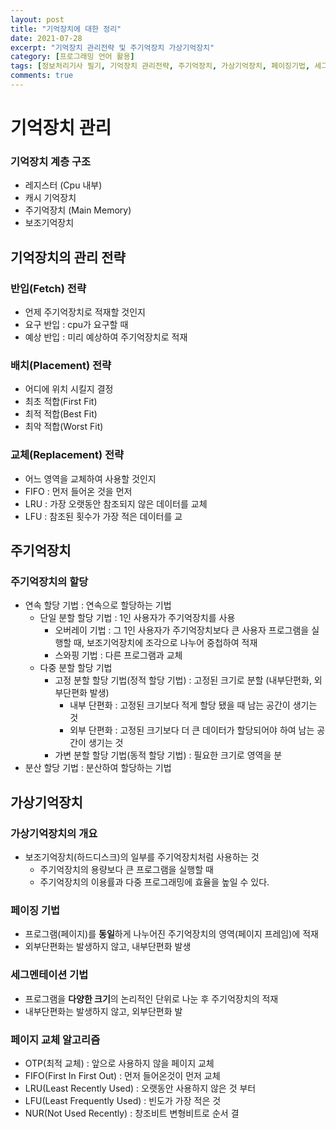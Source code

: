 ```yaml
---
layout: post
title: "기억장치에 대한 정리"
date: 2021-07-28
excerpt: "기억장치 관리전략 및 주기억장치 가상기억장치"
category: [프로그래밍 언어 활용]
tags: [정보처리기사 필기, 기억장치 관리전략, 주기억장치, 가상기억장치, 페이징기법, 세그멘테이션기법]
comments: true
---
```


# 기억장치 관리
### 기억장치 계층 구조
- 레지스터 (Cpu 내부)
- 캐시 기억장치
- 주기억장치 (Main Memory)
- 보조기억장치

## 기억장치의 관리 전략
### 반입(Fetch) 전략
- 언제 주기억장치로 적재할 것인지
- 요구 반입 : cpu가 요구할 때 
- 예상 반입 : 미리 예상하여 주기억장치로 적재

### 배치(Placement) 전략
- 어디에 위치 시킬지 결정
- 최초 적합(First Fit)
- 최적 적합(Best Fit)
- 최악 적합(Worst Fit)

### 교체(Replacement) 전략
- 어느 영역을 교체하여 사용할 것인지
- FIFO : 먼저 들어온 것을 먼저
- LRU : 가장 오랫동안 참조되지 않은 데이터를 교체
- LFU : 참조된 횟수가 가장 적은 데이터를 교

## 주기억장치

### 주기억장치의 할당
- 연속 할당 기법 : 연속으로 할당하는 기법
  - 단일 분할 할당 기법 : 1인 사용자가 주기억장치를 사용
    - 오버레이 기법 : 그 1인 사용자가 주기억장치보다 큰 사용자 프로그램을 실행할 때, 보조기억장치에 조각으로 나누어 중첩하여 적재
    - 스와핑 기법 : 다른 프로그램과 교체
  - 다중 분할 할당 기법
    - 고정 분할 할당 기법(정적 할당 기법) : 고정된 크기로 분할 (내부단편화, 외부단편화 발생)
      - 내부 단편화 : 고정된 크기보다 적게 할당 됐을 때 남는 공간이 생기는 것
      - 외부 단편화 : 고정된 크기보다 더 큰 데이터가 할당되어야 하여 남는 공간이 생기는 것
    - 가변 분할 할당 기법(동적 할당 기법) : 필요한 크기로 영역을 분
- 분산 할당 기법 : 분산하여 할당하는 기법

## 가상기억장치
### 가상기억장치의 개요

- 보조기억장치(하드디스크)의 일부를 주기억장치처럼 사용하는 것
    - 주기억장치의 용량보다 큰 프로그램을 실행할 때
    - 주기억장치의 이용률과 다중 프로그래밍에 효율을 높일 수 있다.
    
### 페이징 기법
- 프로그램(페이지)를 **동일**하게 나누어진 주기억장치의 영역(페이지 프레임)에 적재
- 외부단편화는 발생하지 않고, 내부단편화 발생

### 세그멘테이션 기법
- 프로그램을 **다양한 크기**의 논리적인 단위로 나눈 후 주기억장치의 적재
- 내부단편화는 발생하지 않고, 외부단편화 발


### 페이지 교체 알고리즘
- OTP(최적 교체) : 앞으로 사용하지 않을 페이지 교체
- FIFO(First In First Out) : 먼저 들어온것이 먼저 교체
- LRU(Least Recently Used) : 오랫동안 사용하지 않은 것 부터 
- LFU(Least Frequently Used) : 빈도가 가장 적은 것
- NUR(Not Used Recently) : 창조비트 변형비트로 순서 결 